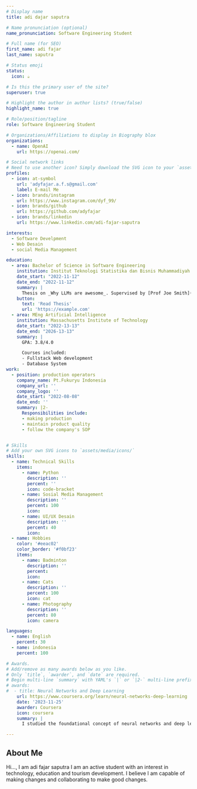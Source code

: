 ```yaml
---
# Display name
title: adi dajar saputra

# Name pronunciation (optional)
name_pronunciation: Software Engineering Student 

# Full name (for SEO)
first_name: adi fajar
last_name: saputra

# Status emoji
status:
  icon: ☕️

# Is this the primary user of the site?
superuser: true

# Highlight the author in author lists? (true/false)
highlight_name: true

# Role/position/tagline
role: Software Engineering Student

# Organizations/Affiliations to display in Biography blox
organizations:
  - name: OpenAI
    url: https://openai.com/

# Social network links
# Need to use another icon? Simply download the SVG icon to your `assets/media/icons/` folder.
profiles:
  - icon: at-symbol
    url: 'adyfajar.a.f.s@gmail.com'
    label: E-mail Me
  - icon: brands/instagram
    url: https://www.instagram.com/dyf_99/
  - icon: brands/github
    url: https://github.com/adyfajar
  - icon: brands/linkedin
    url: https://www.linkedin.com/adi-fajar-saputra

interests:
  - Software Develpment
  - Web Desain
  - social Media Management

education:
  - area: Bachelor of Science in Software Engineering
    institution: Institut Teknologi Statistika dan Bisnis Muhammadiyah Semarang
    date_start: "2022-11-12"
    date_end: "2022-11-12"
    summary: |
      Thesis on _Why LLMs are awesome_. Supervised by [Prof Joe Smith](https://example.com). Presented papers at 5 IEEE conferences with the contributions being published in 2 Springer journals.
    button:
      text: 'Read Thesis'
      url: 'https://example.com'
  - area: MEng Artificial Intelligence
    institution: Massachusetts Institute of Technology
    date_start: "2022-13-13"
    date_end: "2026-13-13"
    summary: |
      GPA: 3.8/4.0

      Courses included:
      - Fullstack Web development
      - Database System
work:
  - position: production operators
    company_name: Pt.Fukuryu Indonesia
    company_url: ''
    company_logo: ''
    date_start: "2022-08-08"
    date_end: ''
    summary: |2-
      Responsibilities include:
      - making production
      - maintain product quality
      - follow the company's SOP


# Skills
# Add your own SVG icons to `assets/media/icons/`
skills:
  - name: Technical Skills
    items:
      - name: Python
        description: ''
        percent: ''
        icon: code-bracket
      - name: Sosial Media Management
        description: ''
        percent: 100
        icon: 
      - name: UI/UX Desain
        description: ''
        percent: 40
        icon:  
  - name: Hobbies
    color: '#eeac02'
    color_border: '#f0bf23'
    items:
      - name: Badminton
        description: ''
        percent: 
        icon: 
      - name: Cats
        description: ''
        percent: 100
        icon: cat
      - name: Photography
        description: ''
        percent: 80
        icon: camera

languages:
  - name: English
    percent: 30
  - name: indonesia
    percent: 100

# Awards.
# Add/remove as many awards below as you like.
# Only `title`, `awarder`, and `date` are required.
# Begin multi-line `summary` with YAML's `|` or `|2-` multi-line prefix and indent 2 spaces below.
# awards:
#  - title: Neural Networks and Deep Learning
    url: https://www.coursera.org/learn/neural-networks-deep-learning
    date: '2023-11-25'
    awarder: Coursera
    icon: coursera
    summary: |
      I studied the foundational concept of neural networks and deep learning. By the end, I was familiar with the significant technological trends driving the rise of deep learning; build, train, and apply fully connected deep neural networks; implement efficient (vectorized) neural networks; identify key parameters in a neural network’s architecture; and apply deep learning to your own applications. 

---
```


## About Me
Hi..., I am adi fajar saputra I am an active student with an interest in technology, education and tourism development. I believe I am capable of making changes and collaborating to make good changes.
